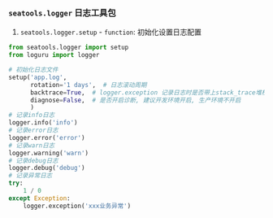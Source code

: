 ### `seatools.logger` 日志工具包
1. `seatools.logger.setup` - `function`: 初始化设置日志配置

```python
from seatools.logger import setup
from loguru import logger

# 初始化日志文件
setup('app.log',
      rotation='1 days',  # 日志滚动周期
      backtrace=True,  # logger.exception 记录日志时是否带上stack_trace堆栈信息
      diagnose=False,  # 是否开启诊断, 建议开发环境开启, 生产环境不开启
      )
# 记录info日志
logger.info('info')
# 记录error日志
logger.error('error')
# 记录warn日志
logger.warning('warn')
# 记录debug日志
logger.debug('debug')
# 记录异常日志
try:
    1 / 0
except Exception:
    logger.exception('xxx业务异常')
```
